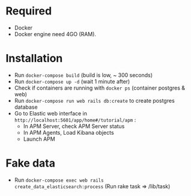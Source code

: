 # Required

* Docker
* Docker engine need 4GO (RAM).

# Installation

* Run `docker-compose build` (build is low, ~ 300 seconds)
* Run `docker-compose up -d` (wait 1 minute after)
* Check if containers are running with `docker ps` (container postgres & web)
* Run `docker-compose run web rails db:create` to create postgres database
* Go to Elastic web interface in `http://localhost:5601/app/home#/tutorial/apm` :
  * In APM Server, check APM Server status
  * In APM Agents, Load Kibana objects
  * Launch APM

# Fake data

* Run `docker-compose exec web rails create_data_elasticsearch:process` (Run rake task => /lib/task)
